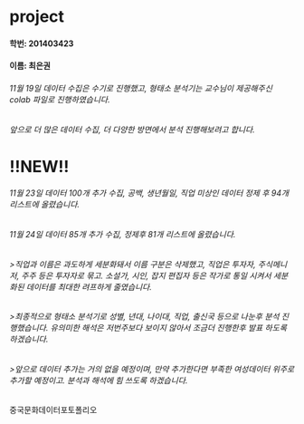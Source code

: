 # project

#### 학번: 201403423

#### 이름: 최은권

###### 11월 19일 데이터 수집은 수기로 진행했고, 형태소 분석기는 교수님이 제공해주신 colab 파일로 진행하였습니다.
###### 앞으로 더 많은 데이터 수집, 더 다양한 방면에서 분석 진행해보려고 합니다.

# !!NEW!! 
###### 11월 23일 데이터 100개 추가 수집, 공백, 생년월일, 직업 미상인 데이터 정제 후 94개 리스트에 올렸습니다.

###### 11월 24일 데이터 85개 추가 수집, 정제후 81개 리스트에 올렸습니다.
######  >직업과 이름은 과도하게 세분화돼서 이름 구분은 삭제했고, 직업은 투자자, 주식메니저, 주주 등은 투자자로 묶고. 소설가, 시인, 잡지 편집자 등은 작가로 통일 시켜서 세분화된 데이터를 최대한 려프하게 줄였습니다.
######  >최종적으로 형태소 분석기로 성별, 년대, 나이대, 직업, 출신국 등으로 나눈후 분석 진행했습니다. 유의미한 해석은 저번주보다 보이지 않아서 조금더 진행한후 발표 하도록 하겠습니다.
######  >앞으로 데이터 추가는 거의 없을 예정이며, 만약 추가한다면 부족한 여성데이터 위주로 추가할 예정이고. 분석과 해석에 힘 쓰도록 하겠습니다.


중국문화데이터포토폴리오

